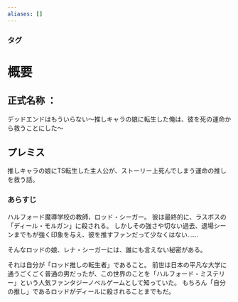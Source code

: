 ```yaml
---
aliases: []
---
```

### タグ
# 概要
## 正式名称 ：
デッドエンドはもういらない～推しキャラの娘に転生した俺は、彼を死の運命から救うことにした～
## プレミス
推しキャラの娘にTS転生した主人公が、ストーリー上死んでしまう運命の推しを救う話。
### あらすじ
ハルフォード魔導学校の教師、ロッド・シーガー。
彼は最終的に、ラスボスの「ディール・モルガン」に殺される。
しかしその強さや切ない過去、退場シーンまでもが強く印象を与え、彼を推すファンだって少なくはない……

そんなロッドの娘、レナ・シーガーには、誰にも言えない秘密がある。

それは自分が「ロッド推しの転生者」であること。
前世は日本の平凡な大学に通うごくごく普通の男だったが、この世界のことを「ハルフォード・ミステリー」という人気ファンタジーノベルゲームとして知っていた。
もちろん「自分の推し」であるロッドがディールに殺されることまでもだ。


